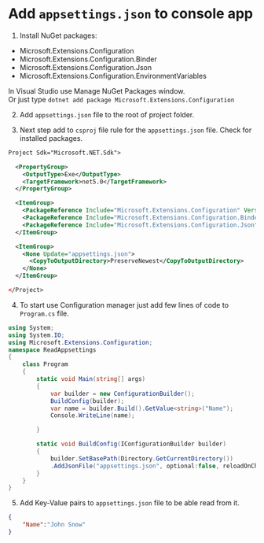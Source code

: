 # Add `appsettings.json` to console app

1. Install NuGet packages:
- Microsoft.Extensions.Configuration
- Microsoft.Extensions.Configuration.Binder
- Microsoft.Extensions.Configuration.Json
- Microsoft.Extensions.Configuration.EnvironmentVariables

In Visual Studio use Manage NuGet Packages window.<br>
Or just type `dotnet add package Microsoft.Extensions.Configuration`

2. Add `appsettings.json` file to the root of project folder.

3. Next step add to `csproj` file rule for the `appsettings.json` file. Check for installed packages.

```xml
Project Sdk="Microsoft.NET.Sdk">

  <PropertyGroup>
    <OutputType>Exe</OutputType>
    <TargetFramework>net5.0</TargetFramework>
  </PropertyGroup>

  <ItemGroup>
    <PackageReference Include="Microsoft.Extensions.Configuration" Version="5.0.0" />
    <PackageReference Include="Microsoft.Extensions.Configuration.Binder" Version="5.0.0" />
    <PackageReference Include="Microsoft.Extensions.Configuration.Json" Version="5.0.0" />
  </ItemGroup>

  <ItemGroup>
    <None Update="appsettings.json">
      <CopyToOutputDirectory>PreserveNewest</CopyToOutputDirectory>
    </None>
  </ItemGroup>

</Project>
```
4. To start use Configuration manager just add few lines of code to `Program.cs` file.

```csharp
using System;
using System.IO;
using Microsoft.Extensions.Configuration;
namespace ReadAppsettings
{
    class Program
    {
        static void Main(string[] args)
        {
            var builder = new ConfigurationBuilder();
            BuildConfig(builder);
            var name = builder.Build().GetValue<string>("Name");
            Console.WriteLine(name);

        }

        static void BuildConfig(IConfigurationBuilder builder)
        {
            builder.SetBasePath(Directory.GetCurrentDirectory())
            .AddJsonFile("appsettings.json", optional:false, reloadOnChange:true);
        }
    }
}
```
5. Add Key-Value pairs to  `appsettings.json` file to be able read from it.

```Json
{
	"Name":"John Snow"
}
```

